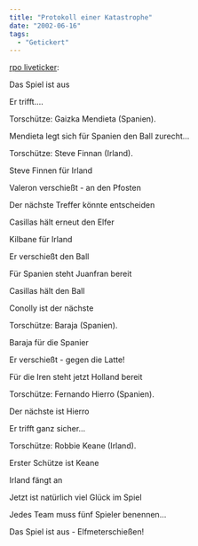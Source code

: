 ```yaml
---
title: "Protokoll einer Katastrophe"
date: "2002-06-16"
tags:
  - "Getickert"
---
```


[rpo liveticker](http://www.rp-online.de/news/ticker/wm2002/index.html):

Das Spiel ist aus

Er trifft.…


Torschütze: Gaizka Mendieta (Spanien).

Mendieta legt sich für Spanien den Ball zurecht…


Torschütze: Steve Finnan (Irland).

Steve Finnen für Irland

Valeron verschießt - an den Pfosten

Der nächste Treffer könnte entscheiden

Casillas hält erneut den Elfer

Kilbane für Irland

Er verschießt den Ball

Für Spanien steht Juanfran bereit

Casillas hält den Ball

Conolly ist der nächste


Torschütze: Baraja (Spanien).

Baraja für die Spanier

Er verschießt - gegen die Latte!

Für die Iren steht jetzt Holland bereit


Torschütze: Fernando Hierro (Spanien).

Der nächste ist Hierro

Er trifft ganz sicher…


Torschütze: Robbie Keane (Irland).

Erster Schütze ist Keane

Irland fängt an

Jetzt ist natürlich viel Glück im Spiel

Jedes Team muss fünf Spieler benennen…

Das Spiel ist aus - Elfmeterschießen!
